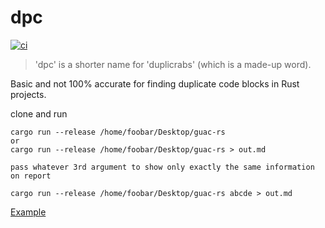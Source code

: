 # dpc

[![ci](https://github.com/helio-frota/dpc/actions/workflows/ci.yaml/badge.svg)](https://github.com/helio-frota/dpc/actions/workflows/ci.yaml)

> 'dpc' is a shorter name for 'duplicrabs' (which is a made-up word).

Basic and not 100% accurate for finding duplicate code blocks in Rust projects.

clone and run

```shell
cargo run --release /home/foobar/Desktop/guac-rs
or
cargo run --release /home/foobar/Desktop/guac-rs > out.md

pass whatever 3rd argument to show only exactly the same information on report

cargo run --release /home/foobar/Desktop/guac-rs abcde > out.md
```

[Example](./out.md)